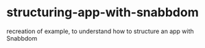 # structuring-app-with-snabbdom
recreation of example, to understand how to structure an app with Snabbdom
